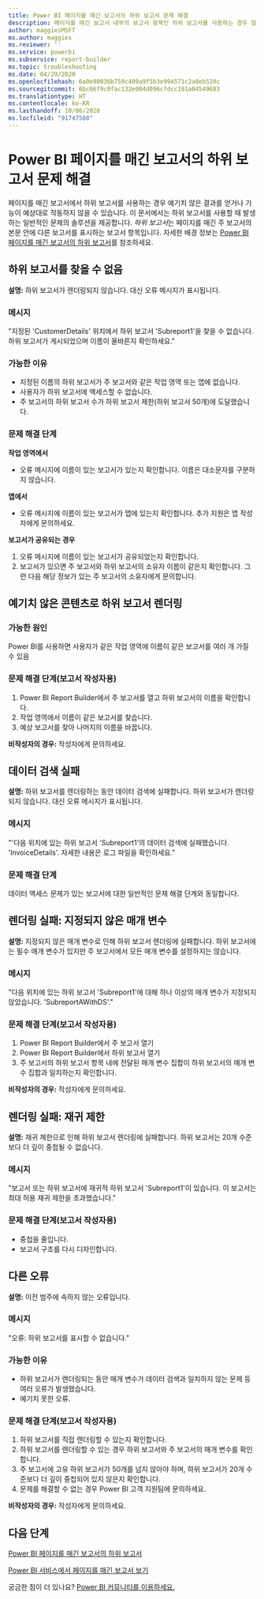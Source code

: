 ```yaml
---
title: Power BI 페이지를 매긴 보고서의 하위 보고서 문제 해결
description: 페이지를 매긴 보고서 내부의 보고서 항목인 하위 보고서를 사용하는 경우 일반적인 문제의 해결 방법에 관해 알아봅니다.
author: maggiesMSFT
ms.author: maggies
ms.reviewer: ''
ms.service: powerbi
ms.subservice: report-builder
ms.topic: troubleshooting
ms.date: 04/29/2020
ms.openlocfilehash: 6a0e90036b759c409a9f5b3e994571c2a0eb510c
ms.sourcegitcommit: 6bc66f9c0fac132e004d096cfdcc191a04549683
ms.translationtype: HT
ms.contentlocale: ko-KR
ms.lasthandoff: 10/06/2020
ms.locfileid: "91747508"
---
```

# <a name="troubleshoot-subreports-in-power-bi-paginated-reports"></a>Power BI 페이지를 매긴 보고서의 하위 보고서 문제 해결

페이지를 매긴 보고서에서 하위 보고서를 사용하는 경우 예기치 않은 결과를 얻거나 기능이 예상대로 작동하지 않을 수 있습니다. 이 문서에서는 하위 보고서를 사용할 때 발생하는 일반적인 문제의 솔루션을 제공합니다. *하위 보고서*는 페이지를 매긴 주 보고서의 본문 안에 다른 보고서를 표시하는 보고서 항목입니다. 자세한 배경 정보는 [Power BI 페이지를 매긴 보고서의 하위 보고서](subreports.md)를 참조하세요.

## <a name="subreport-couldnt-be-found"></a>하위 보고서를 찾을 수 없음

**설명:** 하위 보고서가 렌더링되지 않습니다. 대신 오류 메시지가 표시됩니다.

### <a name="message"></a>메시지

"지정된 'CustomerDetails' 위치에서 하위 보고서 'Subreport1'을 찾을 수 없습니다. 하위 보고서가 게시되었으며 이름이 올바른지 확인하세요."

### <a name="possible-reasons"></a>가능한 이유

- 지정된 이름의 하위 보고서가 주 보고서와 같은 작업 영역 또는 앱에 없습니다.
- 사용자가 하위 보고서에 액세스할 수 없습니다.
- 주 보고서의 하위 보고서 수가 하위 보고서 제한(하위 보고서 50개)에 도달했습니다.

### <a name="troubleshooting-steps"></a>문제 해결 단계

**작업 영역에서**

- 오류 메시지에 이름이 있는 보고서가 있는지 확인합니다. 이름은 대소문자를 구분하지 않습니다.

**앱에서**

- 오류 메시지에 이름이 있는 보고서가 앱에 있는지 확인합니다. 추가 지원은 앱 작성자에게 문의하세요.

**보고서가 공유되는 경우**

1. 오류 메시지에 이름이 있는 보고서가 공유되었는지 확인합니다.
2. 보고서가 있으면 주 보고서와 하위 보고서의 소유자 이름이 같은지 확인합니다. 그런 다음 해당 정보가 있는 주 보고서의 소유자에게 문의합니다.

## <a name="subreport-renders-with-unexpected-content"></a>예기치 않은 콘텐츠로 하위 보고서 렌더링

### <a name="possible-reason"></a>가능한 원인

Power BI를 사용하면 사용자가 같은 작업 영역에 이름이 같은 보고서를 여러 개 가질 수 있음

### <a name="troubleshooting-steps-for-report-authors"></a>문제 해결 단계(보고서 작성자용)

1. Power BI Report Builder에서 주 보고서를 열고 하위 보고서의 이름을 확인합니다.
2. 작업 영역에서 이름이 같은 보고서를 찾습니다.
3. 예상 보고서를 찾아 나머지의 이름을 바꿉니다.

**비작성자의 경우:** 작성자에게 문의하세요.

## <a name="data-retrieval-fails"></a>데이터 검색 실패

**설명:** 하위 보고서를 렌더링하는 동안 데이터 검색에 실패합니다. 하위 보고서가 렌더링되지 않습니다. 대신 오류 메시지가 표시됩니다.

### <a name="message"></a>메시지

"'다음 위치에 있는 하위 보고서 'Subreport1'의 데이터 검색에 실패했습니다. 'InvoiceDetails'. 자세한 내용은 로그 파일을 확인하세요."

### <a name="troubleshooting-steps"></a>문제 해결 단계

데이터 액세스 문제가 있는 보고서에 대한 일반적인 문제 해결 단계와 동일합니다.

## <a name="rendering-fails-unspecified-parameters"></a>렌더링 실패: 지정되지 않은 매개 변수

**설명:** 지정되지 않은 매개 변수로 인해 하위 보고서 렌더링에 실패합니다. 하위 보고서에는 필수 매개 변수가 있지만 주 보고서에서 모든 매개 변수를 설정하지는 않습니다.

### <a name="message"></a>메시지 
"다음 위치에 있는 하위 보고서 'Subreport1'에 대해 하나 이상의 매개 변수가 지정되지 않았습니다. 'SubreportAWithDS'."

### <a name="troubleshooting-steps-for-the-report-author"></a>문제 해결 단계(보고서 작성자용)

1. Power BI Report Builder에서 주 보고서 열기
2. Power BI Report Builder에서 하위 보고서 열기
3. 주 보고서의 하위 보고서 항목 내에 전달된 매개 변수 집합이 하위 보고서의 매개 변수 집합과 일치하는지 확인합니다.

**비작성자의 경우:** 작성자에게 문의하세요.

## <a name="rendering-fails-recursion-limit"></a>렌더링 실패: 재귀 제한

**설명:** 재귀 제한으로 인해 하위 보고서 렌더링에 실패합니다. 하위 보고서는 20개 수준보다 더 깊이 중첩될 수 없습니다.

### <a name="message"></a>메시지

"보고서 또는 하위 보고서에 재귀적 하위 보고서 'Subreport1'이 있습니다. 이 보고서는 최대 허용 재귀 제한을 초과했습니다."

### <a name="troubleshooting-steps-for-report-authors"></a>문제 해결 단계(보고서 작성자용)

- 중첩을 줄입니다.
- 보고서 구조를 다시 디자인합니다.

## <a name="other-errors"></a>다른 오류

**설명:** 이전 범주에 속하지 않는 오류입니다.

### <a name="message"></a>메시지

"오류: 하위 보고서를 표시할 수 없습니다."

### <a name="possible-reasons"></a>가능한 이유

- 하위 보고서가 렌더링되는 동안 매개 변수가 데이터 검색과 일치하지 않는 문제 등 여러 오류가 발생했습니다.
- 예기치 못한 오류.

### <a name="troubleshooting-steps-for-report-authors"></a>문제 해결 단계(보고서 작성자용)

1. 하위 보고서를 직접 렌더링할 수 있는지 확인합니다.
2. 하위 보고서를 렌더링할 수 있는 경우 하위 보고서와 주 보고서의 매개 변수를 확인합니다.
3. 주 보고서에 고유 하위 보고서가 50개를 넘지 않아야 하며, 하위 보고서가 20개 수준보다 더 깊이 중첩되어 있지 않은지 확인합니다.
4. 문제를 해결할 수 없는 경우 Power BI 고객 지원팀에 문의하세요.

**비작성자의 경우:** 작성자에게 문의하세요.

## <a name="next-steps"></a>다음 단계

[Power BI 페이지를 매긴 보고서의 하위 보고서](subreports.md)

[Power BI 서비스에서 페이지를 매긴 보고서 보기](../consumer/paginated-reports-view-power-bi-service.md)

궁금한 점이 더 있나요? [Power BI 커뮤니티를 이용하세요.](https://community.powerbi.com/)
